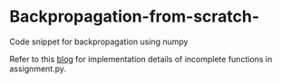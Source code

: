 # Backpropagation-from-scratch-
Code snippet for backpropagation using numpy

Refer to this [blog](https://medium.com/@3502.stkabirdin/implementing-batched-backpropagation-from-scratch-36717dd048c7) for implementation details of incomplete functions in assignment.py. 
